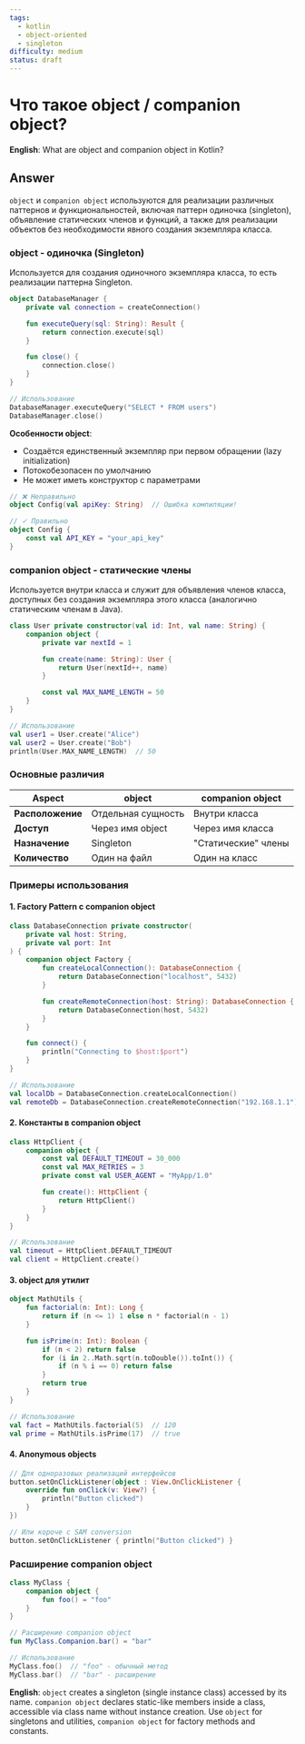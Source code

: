 ```yaml
---
tags:
  - kotlin
  - object-oriented
  - singleton
difficulty: medium
status: draft
---
```


# Что такое object / companion object?

**English**: What are object and companion object in Kotlin?

## Answer

`object` и `companion object` используются для реализации различных паттернов и функциональностей, включая паттерн одиночка (singleton), объявление статических членов и функций, а также для реализации объектов без необходимости явного создания экземпляра класса.

### object - одиночка (Singleton)

Используется для создания одиночного экземпляра класса, то есть реализации паттерна Singleton.

```kotlin
object DatabaseManager {
    private val connection = createConnection()

    fun executeQuery(sql: String): Result {
        return connection.execute(sql)
    }

    fun close() {
        connection.close()
    }
}

// Использование
DatabaseManager.executeQuery("SELECT * FROM users")
DatabaseManager.close()
```

**Особенности object**:
- Создаётся единственный экземпляр при первом обращении (lazy initialization)
- Потокобезопасен по умолчанию
- Не может иметь конструктор с параметрами

```kotlin
// ❌ Неправильно
object Config(val apiKey: String)  // Ошибка компиляции!

// ✓ Правильно
object Config {
    const val API_KEY = "your_api_key"
}
```

### companion object - статические члены

Используется внутри класса и служит для объявления членов класса, доступных без создания экземпляра этого класса (аналогично статическим членам в Java).

```kotlin
class User private constructor(val id: Int, val name: String) {
    companion object {
        private var nextId = 1

        fun create(name: String): User {
            return User(nextId++, name)
        }

        const val MAX_NAME_LENGTH = 50
    }
}

// Использование
val user1 = User.create("Alice")
val user2 = User.create("Bob")
println(User.MAX_NAME_LENGTH)  // 50
```

### Основные различия

| Aspect | object | companion object |
|--------|--------|------------------|
| **Расположение** | Отдельная сущность | Внутри класса |
| **Доступ** | Через имя object | Через имя класса |
| **Назначение** | Singleton | "Статические" члены |
| **Количество** | Один на файл | Один на класс |

### Примеры использования

#### 1. Factory Pattern с companion object

```kotlin
class DatabaseConnection private constructor(
    private val host: String,
    private val port: Int
) {
    companion object Factory {
        fun createLocalConnection(): DatabaseConnection {
            return DatabaseConnection("localhost", 5432)
        }

        fun createRemoteConnection(host: String): DatabaseConnection {
            return DatabaseConnection(host, 5432)
        }
    }

    fun connect() {
        println("Connecting to $host:$port")
    }
}

// Использование
val localDb = DatabaseConnection.createLocalConnection()
val remoteDb = DatabaseConnection.createRemoteConnection("192.168.1.1")
```

#### 2. Константы в companion object

```kotlin
class HttpClient {
    companion object {
        const val DEFAULT_TIMEOUT = 30_000
        const val MAX_RETRIES = 3
        private const val USER_AGENT = "MyApp/1.0"

        fun create(): HttpClient {
            return HttpClient()
        }
    }
}

// Использование
val timeout = HttpClient.DEFAULT_TIMEOUT
val client = HttpClient.create()
```

#### 3. object для утилит

```kotlin
object MathUtils {
    fun factorial(n: Int): Long {
        return if (n <= 1) 1 else n * factorial(n - 1)
    }

    fun isPrime(n: Int): Boolean {
        if (n < 2) return false
        for (i in 2..Math.sqrt(n.toDouble()).toInt()) {
            if (n % i == 0) return false
        }
        return true
    }
}

// Использование
val fact = MathUtils.factorial(5)  // 120
val prime = MathUtils.isPrime(17)  // true
```

#### 4. Anonymous objects

```kotlin
// Для одноразовых реализаций интерфейсов
button.setOnClickListener(object : View.OnClickListener {
    override fun onClick(v: View?) {
        println("Button clicked")
    }
})

// Или короче с SAM conversion
button.setOnClickListener { println("Button clicked") }
```

### Расширение companion object

```kotlin
class MyClass {
    companion object {
        fun foo() = "foo"
    }
}

// Расширение companion object
fun MyClass.Companion.bar() = "bar"

// Использование
MyClass.foo()  // "foo" - обычный метод
MyClass.bar()  // "bar" - расширение
```

**English**: `object` creates a singleton (single instance class) accessed by its name. `companion object` declares static-like members inside a class, accessible via class name without instance creation. Use `object` for singletons and utilities, `companion object` for factory methods and constants.
